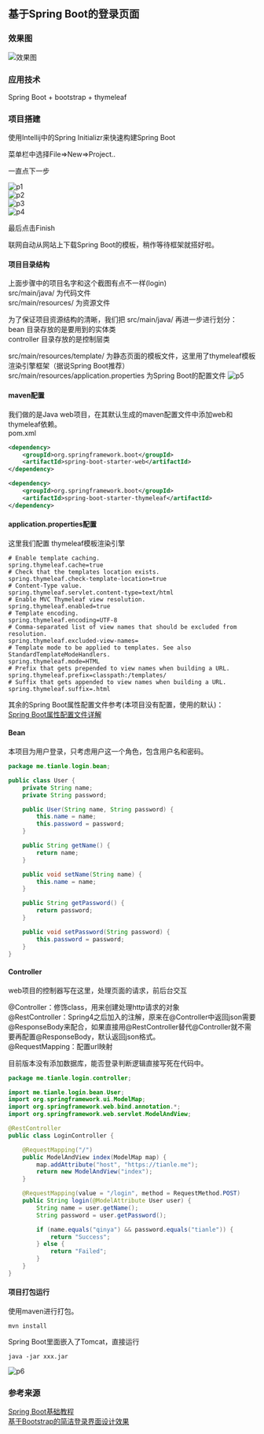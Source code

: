 ## 基于Spring Boot的登录页面

### 效果图
![效果图](https://img.tianle.me/image/20180502/1.png)  

### 应用技术
Spring Boot + bootstrap + thymeleaf

### 项目搭建

使用Intellij中的Spring Initializr来快速构建Spring Boot  

菜单栏中选择File=>New=>Project..  

一直点下一步  

![p1](https://img.tianle.me/image/20180502/p1.png)  
![p2](https://img.tianle.me/image/20180502/p2.png)  
![p3](https://img.tianle.me/image/20180502/p3.png)  
![p4](https://img.tianle.me/image/20180502/p4.png)  

最后点击Finish  

联网自动从网站上下载Spring Boot的模板，稍作等待框架就搭好啦。  

#### 项目目录结构  
上面步骤中的项目名字和这个截图有点不一样(login)  
src/main/java/ 为代码文件  
src/main/resources/ 为资源文件  

为了保证项目资源结构的清晰，我们把 src/main/java/ 再进一步进行划分：  
bean 目录存放的是要用到的实体类  
controller 目录存放的是控制层类  

src/main/resources/template/ 为静态页面的模板文件，这里用了thymeleaf模板渲染引擎框架（据说Spring Boot推荐）
src/main/resources/application.properties 为Spring Boot的配置文件
![p5](https://img.tianle.me/image/20180502/p5.png)  

#### maven配置  
我们做的是Java web项目，在其默认生成的maven配置文件中添加web和thymeleaf依赖。  
pom.xml  
```xml
<dependency>
	<groupId>org.springframework.boot</groupId>
	<artifactId>spring-boot-starter-web</artifactId>
</dependency>

<dependency>
    <groupId>org.springframework.boot</groupId>
    <artifactId>spring-boot-starter-thymeleaf</artifactId>
</dependency>
```

#### application.properties配置  

这里我们配置 thymeleaf模板渲染引擎  
```
# Enable template caching.
spring.thymeleaf.cache=true
# Check that the templates location exists.
spring.thymeleaf.check-template-location=true
# Content-Type value.
spring.thymeleaf.servlet.content-type=text/html
# Enable MVC Thymeleaf view resolution.
spring.thymeleaf.enabled=true
# Template encoding.
spring.thymeleaf.encoding=UTF-8
# Comma-separated list of view names that should be excluded from resolution.
spring.thymeleaf.excluded-view-names=
# Template mode to be applied to templates. See also StandardTemplateModeHandlers.
spring.thymeleaf.mode=HTML
# Prefix that gets prepended to view names when building a URL.
spring.thymeleaf.prefix=classpath:/templates/
# Suffix that gets appended to view names when building a URL.
spring.thymeleaf.suffix=.html
```

其余的Spring Boot属性配置文件参考(本项目没有配置，使用的默认)：    
[Spring Boot属性配置文件详解](http://blog.didispace.com/springbootproperties/)  

#### Bean  
本项目为用户登录，只考虑用户这一个角色，包含用户名和密码。  
```java
package me.tianle.login.bean;

public class User {
    private String name;
    private String password;

    public User(String name, String password) {
        this.name = name;
        this.password = password;
    }

    public String getName() {
        return name;
    }

    public void setName(String name) {
        this.name = name;
    }

    public String getPassword() {
        return password;
    }

    public void setPassword(String password) {
        this.password = password;
    }
}

```

#### Controller   
web项目的控制器写在这里，处理页面的请求，前后台交互  


@Controller：修饰class，用来创建处理http请求的对象  
@RestController：Spring4之后加入的注解，原来在@Controller中返回json需要@ResponseBody来配合，如果直接用@RestController替代@Controller就不需要再配置@ResponseBody，默认返回json格式。  
@RequestMapping：配置url映射  

目前版本没有添加数据库，能否登录判断逻辑直接写死在代码中。    

```java
package me.tianle.login.controller;

import me.tianle.login.bean.User;
import org.springframework.ui.ModelMap;
import org.springframework.web.bind.annotation.*;
import org.springframework.web.servlet.ModelAndView;

@RestController
public class LoginController {

    @RequestMapping("/")
    public ModelAndView index(ModelMap map) {
        map.addAttribute("host", "https://tianle.me");
        return new ModelAndView("index");
    }

    @RequestMapping(value = "/login", method = RequestMethod.POST)
    public String login(@ModelAttribute User user) {
        String name = user.getName();
        String password = user.getPassword();

        if (name.equals("qinya") && password.equals("tianle")) {
            return "Success";
        } else {
            return "Failed";
        }
    }
}

```

#### 项目打包运行  
使用maven进行打包。  
```
mvn install
```
Spring Boot里面嵌入了Tomcat，直接运行  
```
java -jar xxx.jar
```
![p6](https://img.tianle.me/image/20180502/p6.png)  

### 参考来源  
[Spring Boot基础教程](http://blog.didispace.com/Spring-Boot%E5%9F%BA%E7%A1%80%E6%95%99%E7%A8%8B/)  
[基于Bootstrap的简洁登录界面设计效果](http://www.htmleaf.com/css3/ui-design/201610114094.html)  